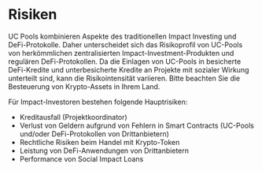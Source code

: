 # Risiken

UC Pools kombinieren Aspekte des traditionellen Impact Investing und DeFi-Protokolle. Daher unterscheidet sich das Risikoprofil von UC-Pools von herkömmlichen zentralisierten Impact-Investment-Produkten und regulären DeFi-Protokollen. Da die Einlagen von UC-Pools in besicherte DeFi-Kredite und unterbesicherte Kredite an Projekte mit sozialer Wirkung unterteilt sind, kann die Risikointensität variieren. Bitte beachten Sie die Besteuerung von Krypto-Assets in Ihrem Land. 

Für Impact-Investoren bestehen folgende Hauptrisiken: 

* Kreditausfall \(Projektkoordinator\) 
* Verlust von Geldern aufgrund von Fehlern in Smart Contracts \(UC-Pools und/oder DeFi-Protokollen von Drittanbietern\)
* Rechtliche Risiken beim Handel mit Krypto-Token 
* Leistung von DeFi-Anwendungen von Drittanbietern 
* Performance von Social Impact Loans

